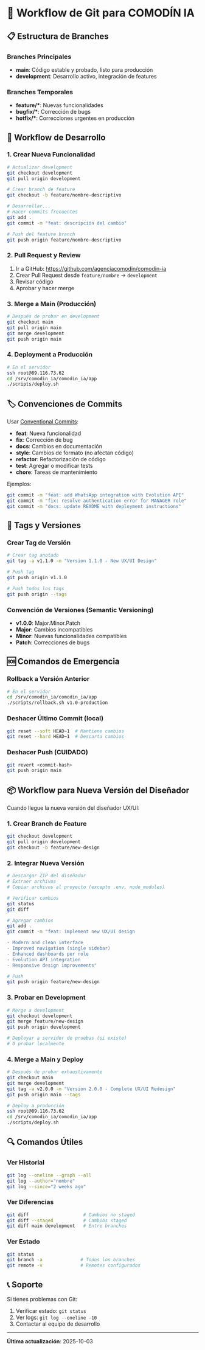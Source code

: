 
# 🔄 Workflow de Git para COMODÍN IA

## 📋 Estructura de Branches

### Branches Principales

- **main**: Código estable y probado, listo para producción
- **development**: Desarrollo activo, integración de features

### Branches Temporales

- **feature/\***: Nuevas funcionalidades
- **bugfix/\***: Corrección de bugs
- **hotfix/\***: Correcciones urgentes en producción

## 🚀 Workflow de Desarrollo

### 1. Crear Nueva Funcionalidad

```bash
# Actualizar development
git checkout development
git pull origin development

# Crear branch de feature
git checkout -b feature/nombre-descriptivo

# Desarrollar...
# Hacer commits frecuentes
git add .
git commit -m "feat: descripción del cambio"

# Push del feature branch
git push origin feature/nombre-descriptivo
```

### 2. Pull Request y Review

1. Ir a GitHub: https://github.com/agenciacomodin/comodin-ia
2. Crear Pull Request desde `feature/nombre` → `development`
3. Revisar código
4. Aprobar y hacer merge

### 3. Merge a Main (Producción)

```bash
# Después de probar en development
git checkout main
git pull origin main
git merge development
git push origin main
```

### 4. Deployment a Producción

```bash
# En el servidor
ssh root@89.116.73.62
cd /srv/comodin_ia/comodin_ia/app
./scripts/deploy.sh
```

## 🏷️ Convenciones de Commits

Usar [Conventional Commits](https://www.conventionalcommits.org/):

- **feat**: Nueva funcionalidad
- **fix**: Corrección de bug
- **docs**: Cambios en documentación
- **style**: Cambios de formato (no afectan código)
- **refactor**: Refactorización de código
- **test**: Agregar o modificar tests
- **chore**: Tareas de mantenimiento

Ejemplos:
```bash
git commit -m "feat: add WhatsApp integration with Evolution API"
git commit -m "fix: resolve authentication error for MANAGER role"
git commit -m "docs: update README with deployment instructions"
```

## 🔖 Tags y Versiones

### Crear Tag de Versión

```bash
# Crear tag anotado
git tag -a v1.1.0 -m "Version 1.1.0 - New UX/UI Design"

# Push tag
git push origin v1.1.0

# Push todos los tags
git push origin --tags
```

### Convención de Versiones (Semantic Versioning)

- **v1.0.0**: Major.Minor.Patch
- **Major**: Cambios incompatibles
- **Minor**: Nuevas funcionalidades compatibles
- **Patch**: Correcciones de bugs

## 🆘 Comandos de Emergencia

### Rollback a Versión Anterior

```bash
# En el servidor
cd /srv/comodin_ia/comodin_ia/app
./scripts/rollback.sh v1.0-production
```

### Deshacer Último Commit (local)

```bash
git reset --soft HEAD~1  # Mantiene cambios
git reset --hard HEAD~1  # Descarta cambios
```

### Deshacer Push (CUIDADO)

```bash
git revert <commit-hash>
git push origin main
```

## 📦 Workflow para Nueva Versión del Diseñador

Cuando llegue la nueva versión del diseñador UX/UI:

### 1. Crear Branch de Feature

```bash
git checkout development
git pull origin development
git checkout -b feature/new-design
```

### 2. Integrar Nueva Versión

```bash
# Descargar ZIP del diseñador
# Extraer archivos
# Copiar archivos al proyecto (excepto .env, node_modules)

# Verificar cambios
git status
git diff

# Agregar cambios
git add .
git commit -m "feat: implement new UX/UI design

- Modern and clean interface
- Improved navigation (single sidebar)
- Enhanced dashboards per role
- Evolution API integration
- Responsive design improvements"

# Push
git push origin feature/new-design
```

### 3. Probar en Development

```bash
# Merge a development
git checkout development
git merge feature/new-design
git push origin development

# Deployar a servidor de pruebas (si existe)
# O probar localmente
```

### 4. Merge a Main y Deploy

```bash
# Después de probar exhaustivamente
git checkout main
git merge development
git tag -a v2.0.0 -m "Version 2.0.0 - Complete UX/UI Redesign"
git push origin main --tags

# Deploy a producción
ssh root@89.116.73.62
cd /srv/comodin_ia/comodin_ia/app
./scripts/deploy.sh
```

## 🔍 Comandos Útiles

### Ver Historial

```bash
git log --oneline --graph --all
git log --author="nombre"
git log --since="2 weeks ago"
```

### Ver Diferencias

```bash
git diff                    # Cambios no staged
git diff --staged           # Cambios staged
git diff main development   # Entre branches
```

### Ver Estado

```bash
git status
git branch -a              # Todos los branches
git remote -v              # Remotes configurados
```

## 📞 Soporte

Si tienes problemas con Git:
1. Verificar estado: `git status`
2. Ver logs: `git log --oneline -10`
3. Contactar al equipo de desarrollo

---

**Última actualización**: 2025-10-03
